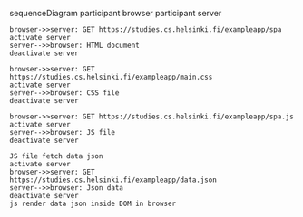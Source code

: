 sequenceDiagram
    participant browser
    participant server

    browser->>server: GET https://studies.cs.helsinki.fi/exampleapp/spa
    activate server
    server-->>browser: HTML document
    deactivate server

    browser->>server: GET https://studies.cs.helsinki.fi/exampleapp/main.css
    activate server
    server-->>browser: CSS file
    deactivate server

    browser->>server: GET https://studies.cs.helsinki.fi/exampleapp/spa.js
    activate server
    server-->>browser: JS file
    deactivate server
    
    JS file fetch data json
    activate server
    browser->>server: GET https://studies.cs.helsinki.fi/exampleapp/data.json
    server-->>browser: Json data
    deactivate server
    js render data json inside DOM in browser
